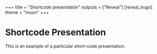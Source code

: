 +++
title = "Shortcode presentation"
outputs = ["Reveal"]
[reveal_hugo]
theme = "moon"
+++

# Shortcode Presentation

This is an example of a particular short-code presentation.
